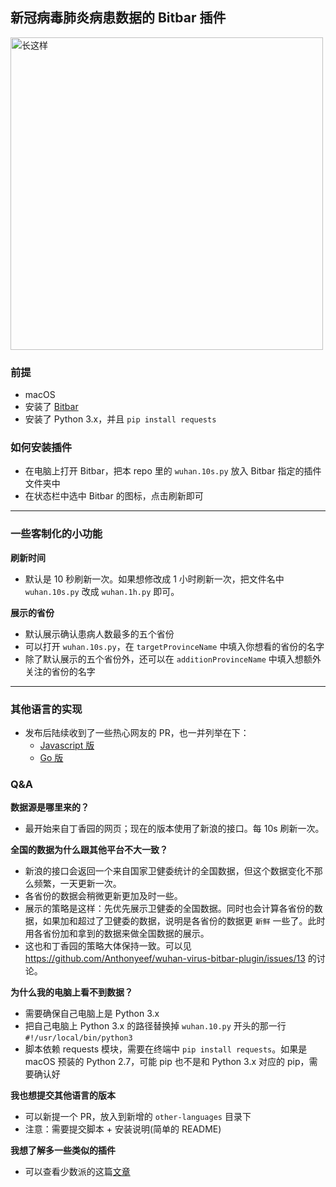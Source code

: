 ## 新冠病毒肺炎病患数据的 Bitbar 插件

<img src="https://github.com/SkyYkb/wuhan-virus-bitbar-plugin/raw/master/Screen%20Shot%202020-03-28%20at%2011.08.51.png" alt="长这样" width="500">

### 前提
- macOS
- 安装了 [Bitbar](https://getbitbar.com)
- 安装了 Python 3.x，并且 `pip install requests`

### 如何安装插件
- 在电脑上打开 Bitbar，把本 repo 里的 `wuhan.10s.py` 放入 Bitbar 指定的插件文件夹中
- 在状态栏中选中 Bitbar 的图标，点击刷新即可

---

### 一些客制化的小功能

**刷新时间**
- 默认是 10 秒刷新一次。如果想修改成 1 小时刷新一次，把文件名中 `wuhan.10s.py` 改成 `wuhan.1h.py` 即可。

**展示的省份**
- 默认展示确认患病人数最多的五个省份
- 可以打开 `wuhan.10s.py`，在 `targetProvinceName` 中填入你想看的省份的名字
- 除了默认展示的五个省份外，还可以在 `additionProvinceName` 中填入想额外关注的省份的名字

---

### 其他语言的实现
- 发布后陆续收到了一些热心网友的 PR，也一并列举在下： 
    - [Javascript 版](https://github.com/ChenYCL/wuhan-virus-bitbar-plugin)
    - [Go 版](https://github.com/Anthonyeef/wuhan-virus-bitbar-plugin/pull/5)

### Q&A

**数据源是哪里来的？**
- 最开始来自丁香园的网页；现在的版本使用了新浪的接口。每 10s 刷新一次。

**全国的数据为什么跟其他平台不大一致？**
- 新浪的接口会返回一个来自国家卫健委统计的全国数据，但这个数据变化不那么频繁，一天更新一次。
- 各省份的数据会稍微更新更加及时一些。
- 展示的策略是这样：先优先展示卫健委的全国数据。同时也会计算各省份的数据，如果加和超过了卫健委的数据，说明是各省份的数据更 `新鲜` 一些了。此时用各省份加和拿到的数据来做全国数据的展示。
- 这也和丁香园的策略大体保持一致。可以见 https://github.com/Anthonyeef/wuhan-virus-bitbar-plugin/issues/13 的讨论。

**为什么我的电脑上看不到数据？**
- 需要确保自己电脑上是 Python 3.x 
- 把自己电脑上 Python 3.x 的路径替换掉 `wuhan.10.py` 开头的那一行 `#!/usr/local/bin/python3`
- 脚本依赖 requests 模块，需要在终端中 `pip install requests`。如果是 macOS 预装的 Python 2.7，可能 pip 也不是和 Python 3.x 对应的 pip，需要确认好

**我也想提交其他语言的版本**
- 可以新提一个 PR，放入到新增的 `other-languages` 目录下
- 注意：需要提交脚本 + 安装说明(简单的 README)

**我想了解多一些类似的插件**
- 可以查看少数派的这篇[文章](https://sspai.com/post/58683)
